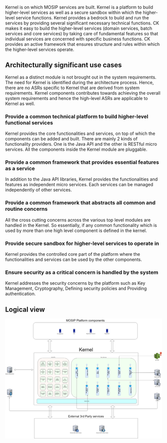 Kernel is on which MOSIP services are built. Kernel is a platform to build higher-level services as well as a secure sandbox within which the higher-level service functions. Kernel provides a bedrock to build and run the services by providing several significant necessary technical functions. CK makes it easy to build the higher-level services (domain services, batch services and core services) by taking care of fundamental features so that individual services are concerned with specific business functions. CK provides an active framework that ensures structure and rules within which the higher-level services operate.

## Architecturally significant use cases
Kernel as a distinct module is not brought out in the system requirements. The need for Kernel is identified during the architecture process. Hence, there are no ASRs specific to Kernel that are derived from system requirements. Kernel components contributes towards achieving the overall system requirements and hence the high-level ASRs are applicable to Kernel as well.

### Provide a common technical platform to build higher-level functional services
Kernel provides the core functionalities and services, on top of which the components can be added and built. There are mainly 2 kinds of functionality providers. One is the Java API and the other is RESTful micro services. All the components inside the Kernel module are pluggable.

### Provide a common framework that provides essential features as a service
In addition to the Java API libraries, Kernel provides the functionalities and features as independent micro services. Each services can be managed independently of other services. 

### Provide a common framework that abstracts all common and routine concerns
All the cross cutting concerns across the various top level modules are handled in the Kernel. So essentially, if any common functionality which is used by more than one high level component is defined in the kernel. 

### Provide secure sandbox for higher-level services to operate in
Kernel provides the controlled core part of the platform where the functionalities and services can be used by the other components. 

### Ensure security as a critical concern is handled by the system
Kernel addresses the security concerns by the platform such as Key Management, Cryptography, Defining security policies and Providing authentication.


## Logical view

![Logical Diagram](_images/arch_diagrams/MOSIP_Kernel_logical_diagram.jpg)


